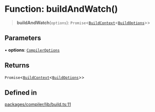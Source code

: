 # Function: buildAndWatch()

> **buildAndWatch**(`options`): `Promise`\<[`BuildContext`](../../esbuild/interfaces/BuildContext.md)\<[`BuildOptions`](../../esbuild/interfaces/BuildOptions.md)\>\>

## Parameters

• **options**: [`CompilerOptions`](../interfaces/CompilerOptions.md)

## Returns

`Promise`\<[`BuildContext`](../../esbuild/interfaces/BuildContext.md)\<[`BuildOptions`](../../esbuild/interfaces/BuildOptions.md)\>\>

## Defined in

[packages/compiler/lib/build.ts:11](https://github.com/andreisergiu98/baeta/blob/277f62f15bfdecc05d507a84e60b62e5bc08a747/packages/compiler/lib/build.ts#L11)
